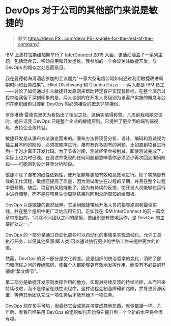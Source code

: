 # DevOps 对于公司的其他部门来说是敏捷的

> 原文:[https://devo PS . com/devo PS-is-agile-for-the-rest-of-the-company/](https://devops.com/devops-is-agile-for-the-rest-of-the-company/)

IBM 上周在拉斯维加斯举行了 [InterConnect 2015](http://techspective.net/ibm-interconnect-2015/) 大会。该活动涵盖了一系列主题，包括混合云、移动应用和开发运维。我参加的一个会议关注敏捷开发，与 DevOps 的相似之处显而易见。

我在曼德勒海湾酒店参加的会议题为“一家大型电信公司如何通过利用敏捷改进周期时间和业务成果”。Elliot Olschwang 和 Claudio Cozzi——两人都是 IBM 员工——讨论了如何通过引入敏捷开发原则来帮助特定客户实现其目标。在整个演示过程中给我留下深刻印象的是，两人谈到的在开发人员级别为该客户实施的概念与公司在组织级别过渡到 DevOps 时必须接受的概念非常相似。

罗莎琳德·雷德克里夫为我指出了相似之处，这确实值得称赞。几周前我和她交谈时，她告诉我 DevOps 只是整个企业的敏捷原则。它提供了更全面的端到端视角，支持企业级转型。

敏捷开发是从瀑布方法演变而来的。瀑布方法将项目分析、设计、编码和测试视为独立且不同的阶段，必须按顺序进行。瀑布有许多固有的问题，比如直到项目进行到一半时才真正开发代码。为了节省时间，测试经常会被削减，即使测试完成了，实际上也为时已晚。在测试中发现的任何问题都意味着你必须至少再次回到编码阶段——可能回到设计甚至分析阶段。

敏捷消除了瀑布的线性依赖性，使开发能够更加有效和高效地进行。除了实施更有效的工作流程，敏捷还提高了质量，因为测试发生在过程的早期，并且在整个过程中更频繁。随后，项目的风险降低了，因为有持续的反馈，使开发人员能够在运行中进行调整，而不是在项目生命周期结束时回到众所周知的绘图板。

DevOps 只是敏捷的自然延伸。它采用敏捷带给开发人员的指导原则和最佳实践，并在整个组织中更广泛地应用它们。正如我在 IBM InterConnect 的前一篇文章中指出的，“消除不同团队之间的摩擦，使组织更有效地运作，是 DevOps 的主要好处之一。”

DevOps 的一部分是通过自动化那些可以自动化的事情来实现流线化。允许工具执行任务，以便其他资源(即人类)可以通过执行更少的世俗工作来提供更大的价值。

然而，DevOps 的另一部分是文化转变。这是组织的统治哲学的变化，消除了部门和流程之间的传统障碍，使每个人都能够更有效地发挥作用，而没有不必要的开销或“繁文缛节”。

第二部分是敏捷开发原则发挥作用的地方。实现对持续反馈的持续监控，从而带来持续改进，而不是停留在线性流程中，这种流程会制造障碍和路障，并导致资源闲置，等待其他团队完成一项任务后才能开始下一项任务。

DevOps 现在炙手可热，但最终它会成熟并演变成其他东西，就像敏捷一样。几年后，看看已经采用 DevOps 的组织如何开始将它提升到一个全新的水平将会很有趣。